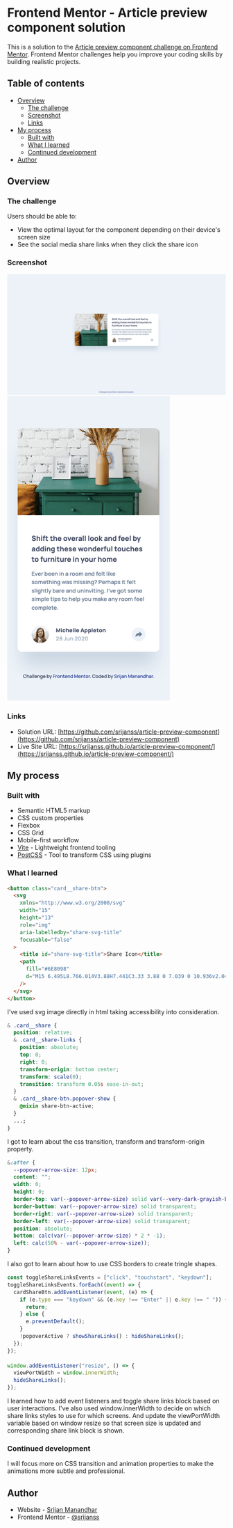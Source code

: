 # Frontend Mentor - Article preview component solution

This is a solution to the [Article preview component challenge on Frontend Mentor](https://www.frontendmentor.io/challenges/article-preview-component-dYBN_pYFT). Frontend Mentor challenges help you improve your coding skills by building realistic projects.

## Table of contents

- [Overview](#overview)
  - [The challenge](#the-challenge)
  - [Screenshot](#screenshot)
  - [Links](#links)
- [My process](#my-process)
  - [Built with](#built-with)
  - [What I learned](#what-i-learned)
  - [Continued development](#continued-development)
- [Author](#author)

## Overview

### The challenge

Users should be able to:

- View the optimal layout for the component depending on their device's screen size
- See the social media share links when they click the share icon

### Screenshot

![](./assets/images/desktop-screenshot.png)
![](./assets/images/mobile-screenshot.png)

### Links

- Solution URL: [https://github.com/srijanss/article-preview-component](https://github.com/srijanss/article-preview-component)
- Live Site URL: [https://srijanss.github.io/article-preview-component/](https://srijanss.github.io/article-preview-component/)

## My process

### Built with

- Semantic HTML5 markup
- CSS custom properties
- Flexbox
- CSS Grid
- Mobile-first workflow
- [Vite](https://vitejs.dev/) - Lightweight frontend tooling
- [PostCSS](https://postcss.org/) - Tool to transform CSS using plugins

### What I learned

```html
<button class="card__share-btn">
  <svg
    xmlns="http://www.w3.org/2000/svg"
    width="15"
    height="13"
    role="img"
    aria-labelledby="share-svg-title"
    focusable="false"
  >
    <title id="share-svg-title">Share Icon</title>
    <path
      fill="#6E8098"
      d="M15 6.495L8.766.014V3.88H7.441C3.33 3.88 0 7.039 0 10.936v2.049l.589-.612C2.59 10.294 5.422 9.11 8.39 9.11h.375v3.867L15 6.495z"
    />
  </svg>
</button>
```

I've used svg image directly in html taking accessibility into consideration.

```css
& .card__share {
  position: relative;
  & .card__share-links {
    position: absolute;
    top: 0;
    right: 0;
    transform-origin: bottom center;
    transform: scale(0);
    transition: transform 0.05s ease-in-out;
  }
  & .card__share-btn.popover-show {
    @mixin share-btn-active;
  }
  ...;
}
```

I got to learn about the css transition, transform and transform-origin property.

```css
&:after {
  --popover-arrow-size: 12px;
  content: "";
  width: 0;
  height: 0;
  border-top: var(--popover-arrow-size) solid var(--very-dark-grayish-blue);
  border-bottom: var(--popover-arrow-size) solid transparent;
  border-right: var(--popover-arrow-size) solid transparent;
  border-left: var(--popover-arrow-size) solid transparent;
  position: absolute;
  bottom: calc(var(--popover-arrow-size) * 2 * -1);
  left: calc(50% - var(--popover-arrow-size));
}
```

I also got to learn about how to use CSS borders to create tringle shapes.

```js
const toggleShareLinksEvents = ["click", "touchstart", "keydown"];
toggleShareLinksEvents.forEach((event) => {
  cardShareBtn.addEventListener(event, (e) => {
    if (e.type === "keydown" && (e.key !== "Enter" || e.key !== " ")) {
      return;
    } else {
      e.preventDefault();
    }
    !popoverActive ? showShareLinks() : hideShareLinks();
  });
});

window.addEventListener("resize", () => {
  viewPortWidth = window.innerWidth;
  hideShareLinks();
});
```

I learned how to add event listeners and toggle share links block based on user interactions.
I've also used window.innerWidth to decide on which share links styles to use for which screens. And update the viewPortWidth variable based on window resize so that screen size is updated and corresponding share link block is shown.

### Continued development

I will focus more on CSS transition and animation properties to make the animations more subtle and professional.

## Author

- Website - [Srijan Manandhar](https://github.com/srijanss)
- Frontend Mentor - [@srijanss](https://www.frontendmentor.io/profile/srijanss)
